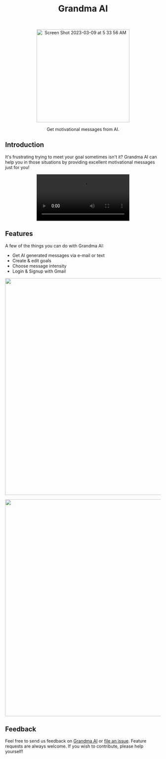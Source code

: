 <h1 align="center"> Grandma AI </h1> <br>
<p align="center">
  <a href="https://grandma-ai.ithosting.repl.co/">
<img width="300" alt="Screen Shot 2023-03-09 at 5 33 56 AM" src="https://user-images.githubusercontent.com/55467050/230255801-9be4ef4a-3f35-432a-9b0c-59a5e5bb5786.png">
  </a>
</p>

<p align="center"> 
Get motivational messages from AI. 
</p>

## Introduction

It's frustrating trying to meet your goal sometimes isn't it? Grandma AI can help you in those situations by providing excellent motivational messages just for you!

<div align="center">
  <video src="https://user-images.githubusercontent.com/55467050/230217769-987d8383-6f92-4a4d-b83f-aea7046488c7.mp4" />
</div>
                                                                                                                  
## Features

A few of the things you can do with Grandma AI:

* Get AI generated messages via e-mail or text 
* Create & edit goals 
* Choose message intensity 
* Login & Signup with Gmail

<p align="center">
  <img src = "https://user-images.githubusercontent.com/55467050/230259685-b45c0140-8099-4cf2-8b73-9bd6b106dda7.png" width=700> 
</p> 

<p align="center"> 
  <img src = "https://user-images.githubusercontent.com/55467050/230259839-9c638ead-5039-428f-8fcb-803af45b126c.png" width=700> 
</p>

## Feedback

Feel free to send us feedback on [Grandma AI](mailto:minseok30086@gmail.com) or [file an issue](https://github.com/mslee300/grandma-ai/issues). Feature requests are always welcome. If you wish to contribute, please help yourself!
